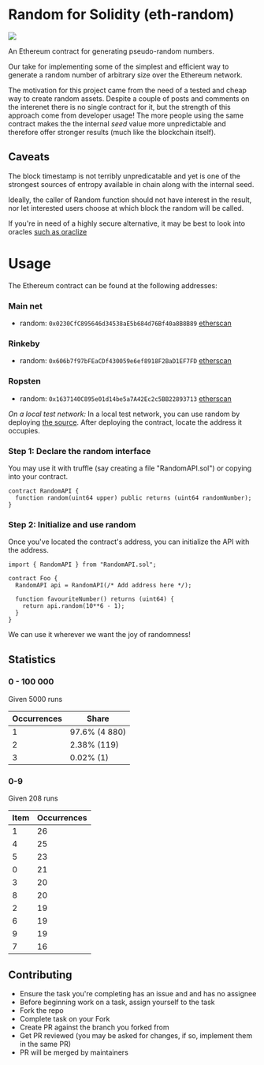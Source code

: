# Random for Solidity (eth-random)

<a href="https://zenhub.com"><img src="https://raw.githubusercontent.com/ZenHubIO/support/master/zenhub-badge.png"></a>

An Ethereum contract for generating pseudo-random numbers.

Our take for implementing some of the simplest and efficient way to generate
a random number of arbitrary size over the Ethereum network.

The motivation for this project came from the need of a tested and cheap way
to create random assets. Despite a couple of posts and comments on the interenet
there is no single contract for it, but the strength of this approach come from
developer usage! The more people using the same contract makes the the internal
_seed_ value more unpredictable and therefore offer stronger results (much
like the blockchain itself).

## Caveats

The block timestamp is not terribly unpredicatable and yet is one of the strongest sources
of entropy available in chain along with the internal seed.

Ideally, the caller of Random function should not have interest in the result, nor let
interested users choose at which block the random will be called.

If you're in need of a highly secure alternative, it may be best to look into oracles [such as oraclize](https://docs.oraclize.it/#security-deepdive-advanced-datasources-random-data-source)

# Usage

The Ethereum contract can be found at the following addresses:

### Main net
- random: `0x0230CfC895646d34538aE5b684d76Bf40a8B8B89` [etherscan](https://etherscan.io/address/0x0230CfC895646d34538aE5b684d76Bf40a8B8B89#code)

### Rinkeby
- random: `0x606b7f97bFEaCDf430059e6ef8918F2BaD1EF7FD` [etherscan](https://rinkeby.etherscan.io/address/0x606b7f97bFEaCDf430059e6ef8918F2BaD1EF7FD#code)

### Ropsten
- random: `0x1637140C895e01d14be5a7A42Ec2c5BB22893713` [etherscan](https://ropsten.etherscan.io/address/0x1637140c895e01d14be5a7a42ec2c5bb22893713#code)

*On a local test network:*
In a local test network, you can use random by deploying [the source](./contracts/Random.sol). After deploying the contract, locate the address it occupies.

### Step 1: Declare the random interface

You may use it with truffle (say creating a file "RandomAPI.sol") or copying into your contract.

```solidity
contract RandomAPI {
  function random(uint64 upper) public returns (uint64 randomNumber);
}
```

### Step 2: Initialize and use random

Once you've located the contract's address, you can initialize the API with the address.

```solidity
import { RandomAPI } from "RandomAPI.sol";

contract Foo {
  RandomAPI api = RandomAPI(/* Add address here */);

  function favouriteNumber() returns (uint64) {
    return api.random(10**6 - 1);
  }
}
```

We can use it wherever we want the joy of randomness!




## Statistics

### 0 - 100 000

Given 5000 runs

| Occurrences | Share |
|-------------|-------|
| 1 | 97.6% (4 880) |
| 2 | 2.38% (119) |
| 3 | 0.02% (1) |

### 0-9

Given 208 runs

|      Item      | Occurrences  |
|----------|-------------|
| 1 |      26 |
| 4 |      25 |
| 5 |      23 |
| 0 |      21 |
| 3 |      20 |
| 8 |      20 |
| 2 |      19 |
| 6 |      19 |
| 9 |      19 |
| 7 |      16 |


## Contributing

- Ensure the task you're completing has an issue and and has no assignee
- Before beginning work on a task, assign yourself to the task
- Fork the repo
- Complete task on your Fork
- Create PR against the branch you forked from
- Get PR reviewed (you may be asked for changes, if so, implement them in the same PR)
- PR will be merged by maintainers
